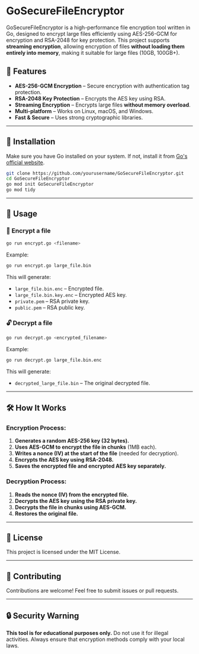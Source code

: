 # GoSecureFileEncryptor

GoSecureFileEncryptor is a high-performance file encryption tool written in Go, designed to encrypt large files efficiently using AES-256-GCM for encryption and RSA-2048 for key protection. This project supports **streaming encryption**, allowing encryption of files **without loading them entirely into memory**, making it suitable for large files (10GB, 100GB+).

## 🚀 Features
- **AES-256-GCM Encryption** – Secure encryption with authentication tag protection.
- **RSA-2048 Key Protection** – Encrypts the AES key using RSA.
- **Streaming Encryption** – Encrypts large files **without memory overload**.
- **Multi-platform** – Works on Linux, macOS, and Windows.
- **Fast & Secure** – Uses strong cryptographic libraries.

---

## 🔧 Installation

Make sure you have Go installed on your system. If not, install it from [Go's official website](https://golang.org/dl/).

```sh
git clone https://github.com/yourusername/GoSecureFileEncryptor.git
cd GoSecureFileEncryptor
go mod init GoSecureFileEncryptor
go mod tidy
```

---

## 📌 Usage

### 🔐 Encrypt a file
```sh
go run encrypt.go <filename>
```
Example:
```sh
go run encrypt.go large_file.bin
```
This will generate:
- `large_file.bin.enc` – Encrypted file.
- `large_file.bin.key.enc` – Encrypted AES key.
- `private.pem` – RSA private key.
- `public.pem` – RSA public key.

### 🔓 Decrypt a file
```sh
go run decrypt.go <encrypted_filename>
```
Example:
```sh
go run decrypt.go large_file.bin.enc
```
This will generate:
- `decrypted_large_file.bin` – The original decrypted file.

---

## 🛠 How It Works

### **Encryption Process:**
1. **Generates a random AES-256 key (32 bytes).**
2. **Uses AES-GCM to encrypt the file in chunks** (1MB each).
3. **Writes a nonce (IV) at the start of the file** (needed for decryption).
4. **Encrypts the AES key using RSA-2048.**
5. **Saves the encrypted file and encrypted AES key separately.**

### **Decryption Process:**
1. **Reads the nonce (IV) from the encrypted file.**
2. **Decrypts the AES key using the RSA private key.**
3. **Decrypts the file in chunks using AES-GCM.**
4. **Restores the original file.**

---

## 📜 License
This project is licensed under the MIT License.

---

## 🤝 Contributing
Contributions are welcome! Feel free to submit issues or pull requests.

---

## 🔒 Security Warning
**This tool is for educational purposes only.** Do not use it for illegal activities. Always ensure that encryption methods comply with your local laws.

